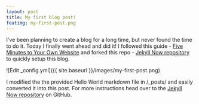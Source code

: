 ```yaml
---
layout: post
title: My first blog post!
featimg: my-first-post.png
---
```


I've been planning to create a blog for a long time, but never found the time to do it. Today I finally went ahead and did it! I followed this guide - [Five Minutes to Your Own Website](https://towardsdatascience.com/five-minutes-to-your-own-website-fd0b43cbd886) and forked this repo - [Jekyll Now repository](https://github.com/barryclark/jekyll-now) to quickly setup this blog.

![Edit _config.yml]({{ site.baseurl }}/images/my-first-post.png)

I modified the the provided Hello World markdown file in /_posts/ and easily converted it into this post. For more instructions head over to the [Jekyll Now repository](https://github.com/barryclark/jekyll-now) on GitHub.